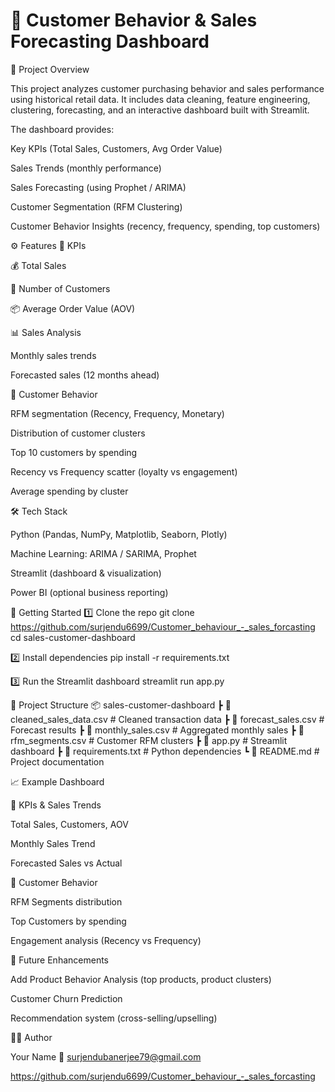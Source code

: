 # 🛒 Customer Behavior & Sales Forecasting Dashboard
📌 Project Overview

This project analyzes customer purchasing behavior and sales performance using historical retail data.
It includes data cleaning, feature engineering, clustering, forecasting, and an interactive dashboard built with Streamlit.

The dashboard provides:

Key KPIs (Total Sales, Customers, Avg Order Value)

Sales Trends (monthly performance)

Sales Forecasting (using Prophet / ARIMA)

Customer Segmentation (RFM Clustering)

Customer Behavior Insights (recency, frequency, spending, top customers)

⚙️ Features
🔑 KPIs

💰 Total Sales

👥 Number of Customers

📦 Average Order Value (AOV)

📊 Sales Analysis

Monthly sales trends

Forecasted sales (12 months ahead)

👥 Customer Behavior

RFM segmentation (Recency, Frequency, Monetary)

Distribution of customer clusters

Top 10 customers by spending

Recency vs Frequency scatter (loyalty vs engagement)

Average spending by cluster

🛠️ Tech Stack

Python (Pandas, NumPy, Matplotlib, Seaborn, Plotly)

Machine Learning: ARIMA / SARIMA, Prophet

Streamlit (dashboard & visualization)

Power BI (optional business reporting)

🚀 Getting Started
1️⃣ Clone the repo
git clone https://github.com/surjendu6699/Customer_behaviour_-_sales_forcasting
cd sales-customer-dashboard

2️⃣ Install dependencies
pip install -r requirements.txt

3️⃣ Run the Streamlit dashboard
streamlit run app.py

📂 Project Structure
📦 sales-customer-dashboard
 ┣ 📜 cleaned_sales_data.csv      # Cleaned transaction data
 ┣ 📜 forecast_sales.csv          # Forecast results
 ┣ 📜 monthly_sales.csv           # Aggregated monthly sales
 ┣ 📜 rfm_segments.csv            # Customer RFM clusters
 ┣ 📜 app.py                      # Streamlit dashboard
 ┣ 📜 requirements.txt            # Python dependencies
 ┗ 📜 README.md                   # Project documentation

📈 Example Dashboard

🔹 KPIs & Sales Trends

Total Sales, Customers, AOV

Monthly Sales Trend

Forecasted Sales vs Actual

🔹 Customer Behavior

RFM Segments distribution

Top Customers by spending

Engagement analysis (Recency vs Frequency)

📌 Future Enhancements

Add Product Behavior Analysis (top products, product clusters)

Customer Churn Prediction

Recommendation system (cross-selling/upselling)

👨‍💻 Author

Your Name
📧 surjendubanerjee79@gmail.com

 https://github.com/surjendu6699/Customer_behaviour_-_sales_forcasting
